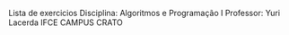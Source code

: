 Lista de exercicios
Disciplina: Algoritmos e Programação I
Professor: Yuri Lacerda
IFCE CAMPUS CRATO

